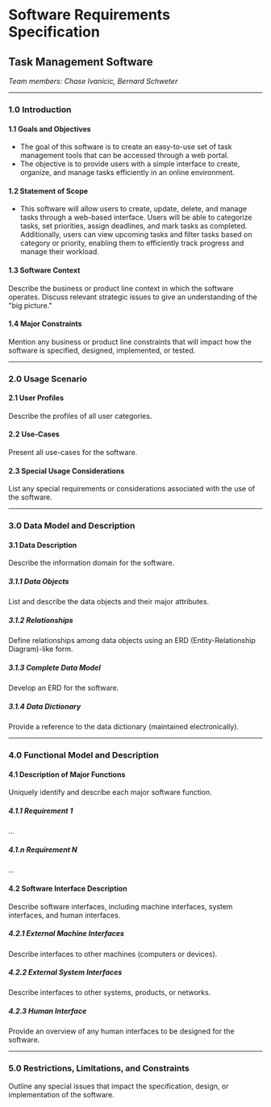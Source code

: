 # Software Requirements Specification

## Task Management Software
*Team members: Chase Ivanicic, Bernard Schweter*

---

### 1.0 Introduction

#### 1.1 Goals and Objectives
  - The goal of this software is to create an easy-to-use set of task management tools that can be accessed through a web portal. 
  - The objective is to provide users with a simple interface to create, organize, and manage tasks efficiently in an online environment.

#### 1.2 Statement of Scope
  - This software will allow users to create, update, delete, and manage tasks through a web-based interface. Users will be able to categorize tasks, set priorities, assign deadlines, and mark tasks as completed. 
    Additionally, users can view upcoming tasks and filter tasks based on category or priority, enabling them to efficiently track progress and manage their workload.

#### 1.3 Software Context
Describe the business or product line context in which the software operates. Discuss relevant strategic issues to give an understanding of the "big picture."

#### 1.4 Major Constraints
Mention any business or product line constraints that will impact how the software is specified, designed, implemented, or tested.

---

### 2.0 Usage Scenario

#### 2.1 User Profiles
Describe the profiles of all user categories.

#### 2.2 Use-Cases
Present all use-cases for the software.

#### 2.3 Special Usage Considerations
List any special requirements or considerations associated with the use of the software.

---

### 3.0 Data Model and Description

#### 3.1 Data Description
Describe the information domain for the software.

##### 3.1.1 Data Objects
List and describe the data objects and their major attributes.

##### 3.1.2 Relationships
Define relationships among data objects using an ERD (Entity-Relationship Diagram)-like form.

##### 3.1.3 Complete Data Model
Develop an ERD for the software.

##### 3.1.4 Data Dictionary
Provide a reference to the data dictionary (maintained electronically).

---

### 4.0 Functional Model and Description

#### 4.1 Description of Major Functions
Uniquely identify and describe each major software function.

##### 4.1.1 Requirement 1
*...*

##### 4.1.n Requirement N
*...*

#### 4.2 Software Interface Description
Describe software interfaces, including machine interfaces, system interfaces, and human interfaces.

##### 4.2.1 External Machine Interfaces
Describe interfaces to other machines (computers or devices).

##### 4.2.2 External System Interfaces
Describe interfaces to other systems, products, or networks.

##### 4.2.3 Human Interface
Provide an overview of any human interfaces to be designed for the software.

---

### 5.0 Restrictions, Limitations, and Constraints
Outline any special issues that impact the specification, design, or implementation of the software.
